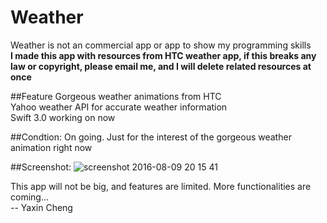 # Weather
Weather is not an commercial app or app to show my programming skills<br>
**I made this app with resources from HTC weather app, if this breaks any law or copyright, please email me, and I will delete related resources at once**<br>

##Feature
Gorgeous weather animations from HTC<br>
Yahoo weather API for accurate weather information<br>
Swift 3.0 working on now<br>

##Condtion:
On going. Just for the interest of the gorgeous weather animation right now<br>

##Screenshot:
 ![screenshot 2016-08-09 20 15 41](https://cloud.githubusercontent.com/assets/13768613/17536807/17526ae0-5e6e-11e6-82e5-f5b43b9cae10.png)
<!-- ![alt tag](http://web.cs.dal.ca/~ycheng/resume/Github/Weather/main.png)<br> -->

This app will not be big, and features are limited. More functionalities are coming...<br>
-- Yaxin Cheng
